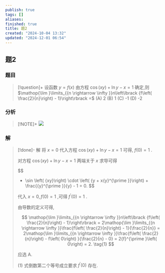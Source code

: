 ```yaml
---
publish: true
tags: []
aliases: 
finished: true
title: 题2
created: "2024-10-04 13:32"
updated: "2024-12-01 06:54"
---
```

## 题2
### 题目
> [!question]+
> 设函数 $y = f\left( x\right)$ 由方程 $\cos \left( {xy}\right)  + \ln y - x = 1$ 确定,则 $\mathop{\lim }\limits_{{n \rightarrow  \infty }}n\left\lbrack  {f\left( \frac{2}{n}\right)  - 1}\right\rbrack   =$ 
> (A) 2 
> (B) 1 
> (C) -1 
> (D) -2
### 分析
> [!NOTE]+
> ![](https://img.hwenyi.live/202411092206156.webp)
### 解
> [!done]-
> 解 将 $x = 0$ 代入方程 $\cos \left( {xy}\right)  + \ln y - x = 1$ 可得, $f\left( 0\right)  = 1$ .
> 
> 对方程 $\cos \left( {xy}\right)  + \ln y - x = 1$ 两端关于 $x$ 求导可得
> 
> $$
> - \sin \left( {xy}\right)  \cdot  \left( {y + x{y}^{\prime }}\right)  + \frac{{y}^{\prime }}{y} - 1 = 0.
> $$
> 
> 代入 $x = 0,f\left( 0\right)  = 1$ ,可得 ${f}^{\prime }\left( 0\right)  = 1$ .
> 
> 由导数的定义可得,
> 
> $$
> \mathop{\lim }\limits_{{n \rightarrow  \infty }}n\left\lbrack  {f\left( \frac{2}{n}\right)  - 1}\right\rbrack   = 2\mathop{\lim }\limits_{{n \rightarrow  \infty }}\frac{f\left( \frac{2}{n}\right)  - 1}{\frac{2}{n}} = 2\mathop{\lim }\limits_{{n \rightarrow  \infty }}\frac{f\left( \frac{2}{n}\right)  - f\left( 0\right) }{\frac{2}{n} - 0} = 2{f}^{\prime }\left( 0\right)  = 2. \tag{1}
> $$
> 
> 应选 A.
> 
> (1) 式倒数第二个等号成立要求 ${f}^{\prime }\left( 0\right)$ 存在.